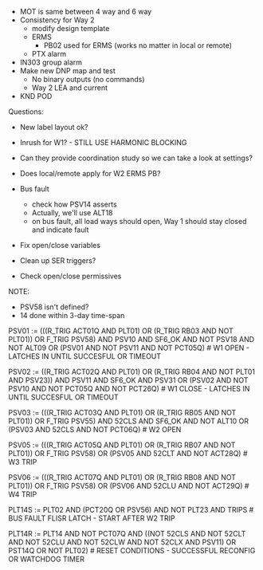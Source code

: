 - MOT is same between 4 way and 6 way
- Consistency for Way 2
	- modify design template
	- ERMS
		- PB02 used for ERMS (works no matter in local or remote)
	- PTX alarm
- IN303 group alarm
- Make new DNP map and test
	- No binary outputs (no commands)
	- Way 2 LEA and current
- KND POD

Questions:
- New label layout ok?
- Inrush for W1? - STILL USE HARMONIC BLOCKING
- Can they provide coordination study so we can take a look at settings?
- Does local/remote apply for W2 ERMS PB?
- Bus fault
	- check how PSV14 asserts
	- Actually, we'll use ALT18
	- on bus fault, all load ways should open, Way 1 should stay closed and indicate fault

- Fix open/close variables
- Clean up SER triggers?
- Check open/close permissives

NOTE:
- PSV58 isn't defined?
- 14 done within 3-day time-span




PSV01 := (((R_TRIG ACT01Q AND PLT01) OR (R_TRIG RB03 AND NOT PLT01)) OR F_TRIG PSV58) AND PSV10 AND SF6_OK AND NOT PSV18 AND NOT ALT09 OR (PSV01 AND NOT PSV11 AND NOT PCT05Q) # W1 OPEN - LATCHES IN UNTIL SUCCESFUL OR TIMEOUT

PSV02 := ((R_TRIG ACT02Q AND PLT01) OR (R_TRIG RB04 AND NOT PLT01 AND PSV23)) AND PSV11 AND SF6_OK AND PSV31 OR (PSV02 AND NOT PSV10 AND NOT PCT05Q AND NOT PCT26Q) # W1 CLOSE - LATCHES IN UNTIL SUCCESFUL OR TIMEOUT

PSV03 := (((R_TRIG ACT03Q AND PLT01) OR (R_TRIG RB05 AND NOT PLT01)) OR F_TRIG PSV55) AND 52CLS AND SF6_OK AND NOT ALT10 OR (PSV03 AND 52CLS AND NOT PCT06Q) # W2 OPEN

PSV05 := (((R_TRIG ACT05Q AND PLT01) OR (R_TRIG RB07 AND NOT PLT01)) OR F_TRIG PSV58) OR (PSV05 AND 52CLT AND NOT ACT28Q) # W3 TRIP

PSV06 := (((R_TRIG ACT07Q AND PLT01) OR (R_TRIG RB08 AND NOT PLT01)) OR F_TRIG PSV58) OR (PSV06 AND 52CLU AND NOT ACT29Q) # W4 TRIP



PLT14S := PLT02 AND (PCT20Q OR PSV56) AND NOT PLT23 AND TRIPS # BUS FAULT FLISR LATCH - START AFTER W2 TRIP

PLT14R := PLT14 AND NOT PCT07Q AND ((NOT 52CLS AND NOT 52CLT AND NOT 52CLU AND NOT 52CLW AND NOT 52CLX AND PSV11) OR PST14Q OR NOT PLT02) # RESET CONDITIONS - SUCCESSFUL RECONFIG OR WATCHDOG TIMER


